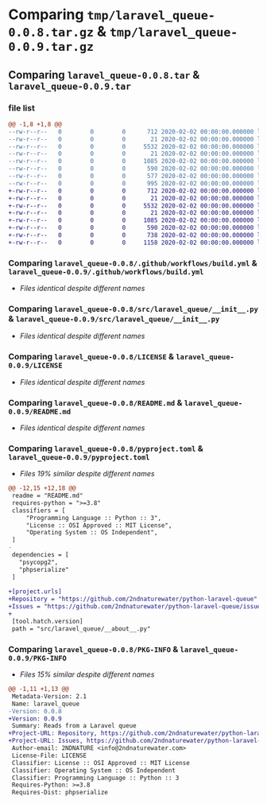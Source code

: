 # Comparing `tmp/laravel_queue-0.0.8.tar.gz` & `tmp/laravel_queue-0.0.9.tar.gz`

## Comparing `laravel_queue-0.0.8.tar` & `laravel_queue-0.0.9.tar`

### file list

```diff
@@ -1,8 +1,8 @@
--rw-r--r--   0        0        0      712 2020-02-02 00:00:00.000000 laravel_queue-0.0.8/.github/workflows/build.yml
--rw-r--r--   0        0        0       21 2020-02-02 00:00:00.000000 laravel_queue-0.0.8/src/laravel_queue/__about__.py
--rw-r--r--   0        0        0     5532 2020-02-02 00:00:00.000000 laravel_queue-0.0.8/src/laravel_queue/__init__.py
--rw-r--r--   0        0        0       21 2020-02-02 00:00:00.000000 laravel_queue-0.0.8/.gitignore
--rw-r--r--   0        0        0     1085 2020-02-02 00:00:00.000000 laravel_queue-0.0.8/LICENSE
--rw-r--r--   0        0        0      590 2020-02-02 00:00:00.000000 laravel_queue-0.0.8/README.md
--rw-r--r--   0        0        0      577 2020-02-02 00:00:00.000000 laravel_queue-0.0.8/pyproject.toml
--rw-r--r--   0        0        0      995 2020-02-02 00:00:00.000000 laravel_queue-0.0.8/PKG-INFO
+-rw-r--r--   0        0        0      712 2020-02-02 00:00:00.000000 laravel_queue-0.0.9/.github/workflows/build.yml
+-rw-r--r--   0        0        0       21 2020-02-02 00:00:00.000000 laravel_queue-0.0.9/src/laravel_queue/__about__.py
+-rw-r--r--   0        0        0     5532 2020-02-02 00:00:00.000000 laravel_queue-0.0.9/src/laravel_queue/__init__.py
+-rw-r--r--   0        0        0       21 2020-02-02 00:00:00.000000 laravel_queue-0.0.9/.gitignore
+-rw-r--r--   0        0        0     1085 2020-02-02 00:00:00.000000 laravel_queue-0.0.9/LICENSE
+-rw-r--r--   0        0        0      590 2020-02-02 00:00:00.000000 laravel_queue-0.0.9/README.md
+-rw-r--r--   0        0        0      738 2020-02-02 00:00:00.000000 laravel_queue-0.0.9/pyproject.toml
+-rw-r--r--   0        0        0     1158 2020-02-02 00:00:00.000000 laravel_queue-0.0.9/PKG-INFO
```

### Comparing `laravel_queue-0.0.8/.github/workflows/build.yml` & `laravel_queue-0.0.9/.github/workflows/build.yml`

 * *Files identical despite different names*

### Comparing `laravel_queue-0.0.8/src/laravel_queue/__init__.py` & `laravel_queue-0.0.9/src/laravel_queue/__init__.py`

 * *Files identical despite different names*

### Comparing `laravel_queue-0.0.8/LICENSE` & `laravel_queue-0.0.9/LICENSE`

 * *Files identical despite different names*

### Comparing `laravel_queue-0.0.8/README.md` & `laravel_queue-0.0.9/README.md`

 * *Files identical despite different names*

### Comparing `laravel_queue-0.0.8/pyproject.toml` & `laravel_queue-0.0.9/pyproject.toml`

 * *Files 19% similar despite different names*

```diff
@@ -12,15 +12,18 @@
 readme = "README.md"
 requires-python = ">=3.8"
 classifiers = [
     "Programming Language :: Python :: 3",
     "License :: OSI Approved :: MIT License",
     "Operating System :: OS Independent",
 ]
-
 dependencies = [
   "psycopg2",
   "phpserialize"
 ]
 
+[project.urls]
+Repository = "https://github.com/2ndnaturewater/python-laravel-queue"
+Issues = "https://github.com/2ndnaturewater/python-laravel-queue/issues"
+
 [tool.hatch.version]
 path = "src/laravel_queue/__about__.py"
```

### Comparing `laravel_queue-0.0.8/PKG-INFO` & `laravel_queue-0.0.9/PKG-INFO`

 * *Files 15% similar despite different names*

```diff
@@ -1,11 +1,13 @@
 Metadata-Version: 2.1
 Name: laravel_queue
-Version: 0.0.8
+Version: 0.0.9
 Summary: Reads from a Laravel queue
+Project-URL: Repository, https://github.com/2ndnaturewater/python-laravel-queue
+Project-URL: Issues, https://github.com/2ndnaturewater/python-laravel-queue/issues
 Author-email: 2NDNATURE <info@2ndnaturewater.com>
 License-File: LICENSE
 Classifier: License :: OSI Approved :: MIT License
 Classifier: Operating System :: OS Independent
 Classifier: Programming Language :: Python :: 3
 Requires-Python: >=3.8
 Requires-Dist: phpserialize
```

